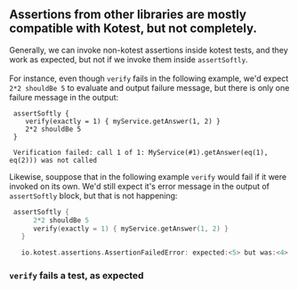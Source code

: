 ## Assertions from other libraries are mostly compatible with Kotest, but not completely.

Generally, we can invoke non-kotest assertions inside kotest tests, and they work as expected, but not if we invoke them inside `assertSoftly`. 
<br/>
<br/>
For instance, even though `verify` fails in the following example, we'd expect `2*2 shouldBe 5` to evaluate and output failure message, but there is only one failure message in the output:

```kotest
 assertSoftly {
    verify(exactly = 1) { myService.getAnswer(1, 2) }
    2*2 shouldBe 5
 }

 Verification failed: call 1 of 1: MyService(#1).getAnswer(eq(1), eq(2))) was not called
```

Likewise, souppose that in the following example `verify` would fail if it were invoked on its own. We'd still expect it's error message in the output of `assertSoftly` block, but that is not happening:

```kotlin
 assertSoftly {
      2*2 shouldBe 5
      verify(exactly = 1) { myService.getAnswer(1, 2) }
   }

   io.kotest.assertions.AssertionFailedError: expected:<5> but was:<4>
```

### `verify` fails a test, as expected
